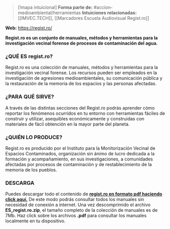 > [!mapa intuicional]
> **Forma parte de:** #accion-medioambiental/herramientas 
> **Intuiciones relacionadas:** [[IMVEC.TECH]], [[Marcadores Escuela Audiovisual Regist.ro]]

**Web:** https://regist.ro/

**Regist.ro es un conjunto de manuales, métodos y herramientas para la investigación vecinal forense de procesos de contaminación del agua.**

### ¿QUÉ ES regist.ro?

Regist.ro es una colección de manuales, métodos y herramientas para la investigación vecinal forense. Los recursos pueden ser empleados en la investigación de agresiones medioambientales, su comunicación pública y la restauración de la memoria de los espacios y las personas afectadas.  
  

### ¿PARA QUÉ SIRVE?

A través de las distintas secciones del Regist.ro podrás aprender cómo reportar los fenómenos ocurridos en tu entorno con herramientas fáciles de construir y utilizar, asequibles económicamente y construidas con materiales de fácil obtención en la mayor parte del planeta.  
  

### ¿QUIÉN LO PRODUCE?

Regist.ro es producido por el Instituto para la Monitorización Vecinal de Espacios Contaminados, organización sin ánimo de lucro dedicada a la formación y acompañamiento, en sus investigaciones, a comunidades afectadas por procesos de contaminación y de restablecimiento de la memoria de los pueblos.  
  

### DESCARGA

Puedes descargar todo el contenido de **[regist.ro en formato pdf haciendo click aquí.](https://regist.ro/descargas/ES_regist.ro.zip)** De este modo podrás consultar todos los manuales sin necesidad de conexión a internet. Una vez descomprimido el archivo **ES_regist.ro.zip**, el tamaño completo de la colección de manuales es de 7Mb. Haz click sobre los archivos **.pdf** para consultar los manuales localmente en tu dispositivo.